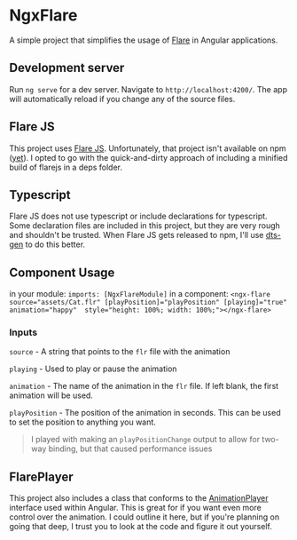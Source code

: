 # NgxFlare

A simple project that simplifies the usage of [Flare](https://www.2dimensions.com/about-flare) in Angular applications.

## Development server

Run `ng serve` for a dev server. Navigate to `http://localhost:4200/`. The app will automatically reload if you change any of the source files.

## Flare JS

This project uses [Flare JS](https://github.com/2d-inc/Flare-JS).
Unfortunately, that project isn't available on npm ([yet](https://github.com/2d-inc/Flare-JS/pull/17#issuecomment-478138690)).
I opted to go with the quick-and-dirty approach of including a minified build of flarejs in a deps folder.

## Typescript
Flare JS does not use typescript or include declarations for typescript.
Some declaration files are included in this project, but they are very rough and shouldn't be trusted.
When Flare JS gets released to npm, I'll use [dts-gen](https://github.com/Microsoft/dts-gen) to do this better.

## Component Usage
in your module:
`imports: [NgxFlareModule]`
in a component:
`<ngx-flare source="assets/Cat.flr" [playPosition]="playPosition" [playing]="true" animation="happy"  style="height: 100%; width: 100%;"></ngx-flare>`

### Inputs
`source` - A string that points to the `flr` file with the animation

`playing` - Used to play or pause the animation

`animation` - The name of the animation in the `flr` file. If left blank, the first animation will be used.

`playPosition` - The position of the animation in seconds. This can be used to set the position to anything you want.
> I played with making an `playPositionChange` output to allow for two-way binding, but that caused performance issues

## FlarePlayer
This project also includes a class that conforms to the [AnimationPlayer](https://angular.io/api/animations/AnimationPlayer) interface used within Angular.
This is great for if you want even more control over the animation.
I could outline it here, but if you're planning on going that deep, I trust you to look at the code and figure it out yourself.
